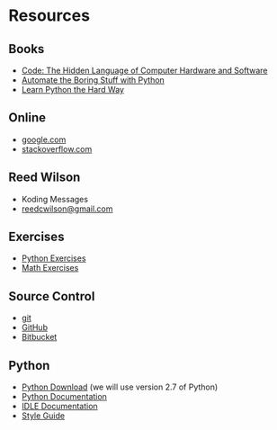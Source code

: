 # Resources

## Books
- [Code: The Hidden Language of Computer Hardware and Software](http://www.amazon.com/Code-Language-Computer-Hardware-Software/dp/0735611319/ref=zg_bs_3839_16)
- [Automate the Boring Stuff with Python](https://automatetheboringstuff.com)
- [Learn Python the Hard Way](http://learnpythonthehardway.org/book/)


## Online
- [google.com](https://google.com)
- [stackoverflow.com](https://stackoverflow.com)


## Reed Wilson
- Koding Messages
- [reedcwilson@gmail.com](mailto:reedcwilson@gmail.com)


## Exercises
- [Python Exercises](http://www.ling.gu.se/~lager/python_exercises.html)
- [Math Exercises](https://projecteuler.net/archives)


## Source Control
- [git](http://www.sitepoint.com/git-for-beginners/)
- [GitHub](https://guides.github.com/activities/hello-world/)
- [Bitbucket](https://confluence.atlassian.com/display/BITBUCKET/Getting+started+with+Bitbucket)


## Python
- [Python Download](https://www.python.org/downloads/) (we will use version 2.7 of Python)
- [Python Documentation](https://docs.python.org/2.7/)
- [IDLE Documentation](https://docs.python.org/2/library/idle.html)
- [Style Guide](https://www.python.org/dev/peps/pep-0008/)